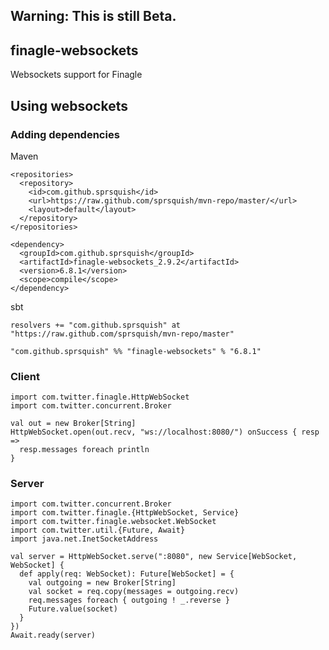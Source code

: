 ## Warning: This is still Beta.

## finagle-websockets

Websockets support for Finagle

## Using websockets

### Adding dependencies

Maven

    <repositories>
      <repository>
        <id>com.github.sprsquish</id>
        <url>https://raw.github.com/sprsquish/mvn-repo/master/</url>
        <layout>default</layout>
      </repository>
    </repositories>

    <dependency>
      <groupId>com.github.sprsquish</groupId>
      <artifactId>finagle-websockets_2.9.2</artifactId>
      <version>6.8.1</version>
      <scope>compile</scope>
    </dependency>

sbt

    resolvers += "com.github.sprsquish" at "https://raw.github.com/sprsquish/mvn-repo/master"

    "com.github.sprsquish" %% "finagle-websockets" % "6.8.1"

### Client

    import com.twitter.finagle.HttpWebSocket
    import com.twitter.concurrent.Broker

    val out = new Broker[String]
    HttpWebSocket.open(out.recv, "ws://localhost:8080/") onSuccess { resp =>
      resp.messages foreach println
    }

### Server

    import com.twitter.concurrent.Broker
    import com.twitter.finagle.{HttpWebSocket, Service}
    import com.twitter.finagle.websocket.WebSocket
    import com.twitter.util.{Future, Await}
    import java.net.InetSocketAddress

    val server = HttpWebSocket.serve(":8080", new Service[WebSocket, WebSocket] {
      def apply(req: WebSocket): Future[WebSocket] = {
        val outgoing = new Broker[String]
        val socket = req.copy(messages = outgoing.recv)
        req.messages foreach { outgoing ! _.reverse }
        Future.value(socket)
      }
    })
    Await.ready(server)
